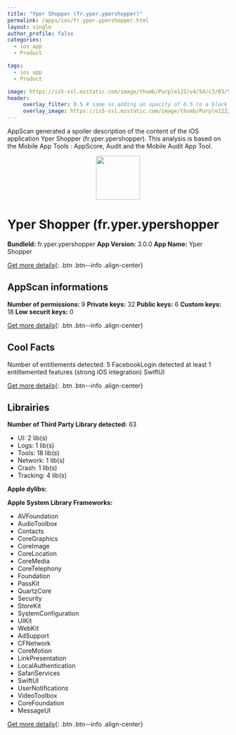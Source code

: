 ```yaml
---
title: "Yper Shopper (fr.yper.ypershopper)"
permalink: /apps/ios/fr.yper.ypershopper.html
layout: single
author_profile: false
categories: 
  - ios app 
  - Product 

tags: 
  - ios app 
  - Product 

image: https://is5-ssl.mzstatic.com/image/thumb/Purple122/v4/5d/c3/03/5dc303f1-5cf9-a4ac-b7b9-5a8122e6b406/AppIcon-1x_U007emarketing-0-7-0-85-220.png/512x512bb.jpg
header: 
     overlay_filter: 0.5 # same as adding an opacity of 0.5 to a black background
     overlay_image: https://is5-ssl.mzstatic.com/image/thumb/Purple122/v4/5d/c3/03/5dc303f1-5cf9-a4ac-b7b9-5a8122e6b406/AppIcon-1x_U007emarketing-0-7-0-85-220.png/512x512bb.jpg
---
```

AppScan generated a spoiler description of the content of the iOS application Yper Shopper (fr.yper.ypershopper). This analysis is based on the Mobile App Tools : AppScore, Audit and the Mobile Audit App Tool.

  
  
<div style="text-align: center;"><img src="https://is5-ssl.mzstatic.com/image/thumb/Purple122/v4/5d/c3/03/5dc303f1-5cf9-a4ac-b7b9-5a8122e6b406/AppIcon-1x_U007emarketing-0-7-0-85-220.png/512x512bb.jpg" width="100" height="100"></div>  
  
# Yper Shopper (fr.yper.ypershopper

**BundleId:** fr.yper.ypershopper
**App Version:** 3.0.0
**App Name:** Yper Shopper


[Get more details](/pricing.html){: .btn .btn--info .align-center}  
  
## AppScan informations 

**Number of permissions:** 9
**Private keys:** 32
**Public keys:** 6
**Custom keys:** 18
**Low securit keys:** 0
  
[Get more details](/pricing.html){: .btn .btn--info .align-center}

## Cool Facts

Number of entitlements detected: 5
FacebookLogin detected
at least 1 entitlemented features (strong iOS integration)
SwiftUI
  
[Get more details](/pricing.html){: .btn .btn--info .align-center}

## Librairies 
**Number of Third Party Library detected:** 63
- UI: 2 lib(s)
- Logs: 1 lib(s)
- Tools: 18 lib(s)
- Network: 1 lib(s)
- Crash: 1 lib(s)
- Tracking: 4 lib(s)

**Apple dylibs:**


**Apple System Library Frameworks:**
- AVFoundation
- AudioToolbox
- Contacts
- CoreGraphics
- CoreImage
- CoreLocation
- CoreMedia
- CoreTelephony
- Foundation
- PassKit
- QuartzCore
- Security
- StoreKit
- SystemConfiguration
- UIKit
- WebKit
- AdSupport
- CFNetwork
- CoreMotion
- LinkPresentation
- LocalAuthentication
- SafariServices
- SwiftUI
- UserNotifications
- VideoToolbox
- CoreFoundation
- MessageUI


  
[Get more details](/pricing.html){: .btn .btn--info .align-center}

